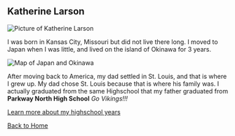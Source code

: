 ## Katherine Larson

![Picture of Katherine Larson](C:\Users\fblos\Downloads\IMG-3646.jpg)



I was born in Kansas City, Missouri but did not live there long. I moved to Japan when I was little, and lived on the island of Okinawa for 3 years. 

![Map of Japan and Okinawa](https://pelletierskarate.com/wp-content/uploads/2018/05/Okinawa-Map.jpg)



After moving back to America, my dad settled in St. Louis, and that is where I grew up. My dad chose St. Louis because that is where his family was. I actually graduated from the same Highschool that my father graduated from **Parkway North High School** _Go Vikings!!!_

[Learn more about my highschool years](https://github.com/kgldd4/Midterm/blob/4cb9ece2a3c4c40a4eeebb3baf9ffdd2b24406e2/The%20Highschool%20Years.md)

[Back to Home](https://github.com/kgldd4/Midterm/blob/f66c06d3bec49a239dec3d942aedb9f142a84c04/README.md)



  


